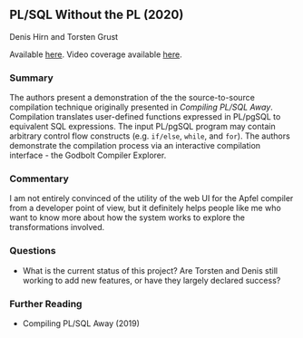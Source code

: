 ## PL/SQL Without the PL (2020)

Denis Hirn and Torsten Grust

Available [here](https://db.inf.uni-tuebingen.de/staticfiles/publications/plsql-without-the-pl.pdf). Video coverage available [here](https://www.youtube.com/watch?v=-PHQMDpl8_Y).

### Summary

The authors present a demonstration of the the source-to-source compilation technique originally presented in _Compiling PL/SQL Away_. Compilation translates user-defined functions expressed in PL/pgSQL to equivalent SQL expressions. The input PL/pgSQL program may contain arbitrary control flow constructs (e.g. `if/else`, `while`, and `for`). The authors demonstrate the compilation process via an interactive compilation interface - the Godbolt Compiler Explorer.

### Commentary

I am not entirely convinced of the utility of the web UI for the Apfel compiler from a developer point of view, but it definitely helps people like me who want to know more about how the system works to explore the transformations involved.

### Questions

- What is the current status of this project? Are Torsten and Denis still working to add new features, or have they largely declared success?

### Further Reading

- Compiling PL/SQL Away (2019)
